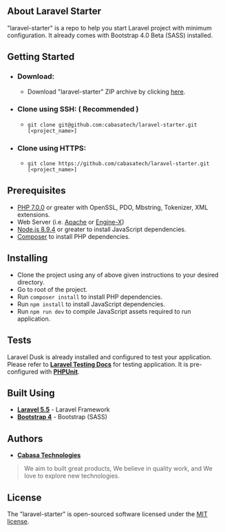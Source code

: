 <!-- <p align="center"><img src="https://laravel.com/assets/img/components/logo-laravel.svg"></p> -->

## About Laravel Starter

"laravel-starter" is a repo to help you start Laravel project with minimum configuration. It already comes with Bootstrap 4.0 Beta (SASS) installed.

## Getting Started

- ### Download:
  - Download "laravel-starter" ZIP archive by clicking [here](https://github.com/cabasatech/laravel-starter/archive/master.zip).

- ### Clone using SSH: ( **Recommended** )
  - `git clone git@github.com:cabasatech/laravel-starter.git [<project_name>]`

- ### Clone using HTTPS:
  - `git clone https://github.com/cabasatech/laravel-starter.git [<project_name>]`

## Prerequisites

- [PHP 7.0.0](http://php.net/downloads.php) or greater with OpenSSL, PDO, Mbstring, Tokenizer, XML extensions.
- Web Server (i.e. [Apache](https://httpd.apache.org/) or [Engine-X](https://nginx.org/))
- [Node.js 8.9.4](https://nodejs.org/en/download/) or greater to install JavaScript dependencies.
- [Composer](https://getcomposer.org/) to install PHP dependencies.

## Installing

- Clone the project using any of above given instructions to your desired directory.
- Go to root of the project.
- Run `composer install` to install PHP dependencies.
- Run `npm install` to install JavaScript dependencies.
- Run `npm run dev` to compile JavaScript assets required to run application.

## Tests

Laravel Dusk is already installed and configured to test your application. Please refer to **[Laravel Testing Docs](https://laravel.com/docs/5.5/testing/)** for testing application. It is pre-configured with **[PHPUnit](https://phpunit.de/)**.

## Built Using

- **[Laravel 5.5](https://laravel.com/docs/5.5/)** - Laravel Framework
- **[Bootstrap 4](https://getbootstrap.com/)** - Bootstrap (SASS)

## Authors

- **[Cabasa Technologies](http://cabasatech.com/)**
> We aim to built great products, We believe in quality work, and We love to explore new technologies.

## License

The "laravel-starter" is open-sourced software licensed under the [MIT license](http://opensource.org/licenses/MIT).